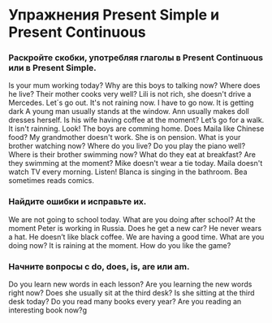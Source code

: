 # Упражнения Present Simple и Present Continuous

### Раскройте скобки, употребляя глаголы в Present Continuous или в Present Simple.

Is your mum working today?
Why are this boys to talking now?
Where does he live?
Their mother cooks very well?
Lili is not rich, she doesn't drive a Mercedes.
Let´s go out. It's not raining now.
I have to go now. It is getting dark
A young man usually stands at the window.
Ann usually makes doll dresses herself.
Is his wife having coffee at the moment?
Let’s go for a walk. It isn't rainning.
Look! The boys are comming home.
Does Maila like Chinese food?
My grandmother doesn't work. She is on pension.
What is your brother watching now?
Where do you live?
Do you play the piano well?
Where is their brother swimming now?
What do they eat at breakfast?
Are they swimming at the moment?
Mike doesn't wear a tie today.
Maila doesn't watch TV every morning.
Listen! Blanca is singing in the bathroom.
Bea sometimes reads comics.

### Найдите ошибки и исправьте их.

We are not going to school today.
What are you doing after school?
At the moment Peter is working in Russia.
Does he get a new car?
He never wears a hat.
He doesn’t like black coffee.
We are having a good time.
What are you doing now?
It is raining at the moment.
How do you like the game?

### Начните вопросы с do, does, is, are или am.

Do you learn new words in each lesson?
Are you learning the new words right now?
Does she usually sit at the third desk?
Is she sitting at the third desk today?
Do you read many books every year?
Are you reading an interesting book now?g

